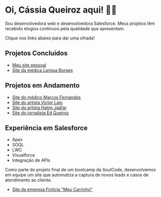 # Oi, Cássia Queiroz aqui! 👋🏻

Sou desenvolvedora web e desenvolvedora Salesforce. 
Meus projetos têm recebido elogios contínuos pela qualidade que apresentam. 

Clique nos links abaixo para dar uma olhada!

## Projetos Concluídos

- [Meu site pessoal](https://devcassiaqueiroz.com.br) 
- [Site da médica Larissa Borges](https://dralarissaborges.com.br)

## Projetos em Andamento

- [Site do médico Marcos Fernandes](https://drmarcosfernandes.com) 
- [Site do artista Victor Laio](https://cassiaqueiroz.github.io/vlaio/) 
- [Site do artista Hatim Jaâfar](https://cassiaqueiroz.github.io/hatim-jaafar/) 
- [Site do jornalista Ed Queiroz](https://cassiaqueiroz.github.io/ed-queiroz/) 

## Experiência em Salesforce
- Apex 
- SOQL
- LWC
- Visualforce
- Integração de APIs

Como parte do projeto final de um bootcamp da SoulCode, desenvolvemos em equipe um site que automatiza a captura de novos leads e casos de atendimento ao cliente.

- [Site da empresa Fictícia "Meu Carrinho"](https://cassiaqueiroz.github.io/MeuCarrinho/cliente.html)
